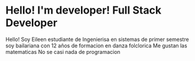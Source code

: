 # Hello! I'm developer! Full Stack Developer
Hello! 
Soy Eileen estudiante de Ingenierisa en sistemas de primer semestre
soy bailariana con 12 años de formacion en danza folclorica
Me gustan las matematicas
No se casi nada de programacion

 


